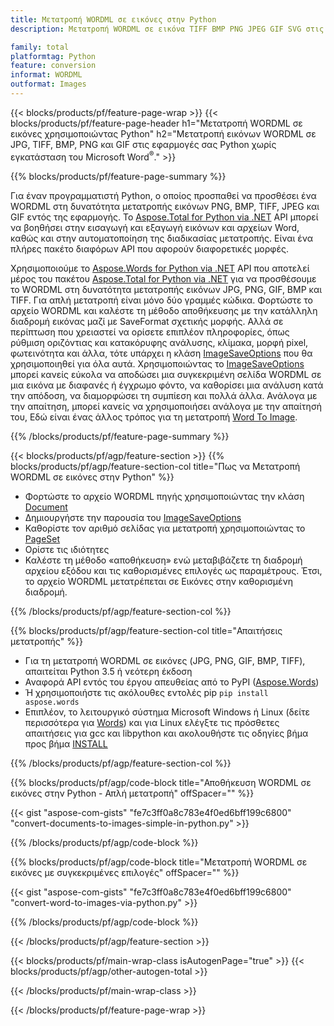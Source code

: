 ```yaml
---
title: Μετατροπή WORDML σε εικόνες στην Python
description: Μετατροπή WORDML σε εικόνα TIFF BMP PNG JPEG GIF SVG στις εφαρμογές σας Python χωρίς τη χρήση του Microsoft Word 

family: total
platformtag: Python
feature: conversion
informat: WORDML
outformat: Images
---
```

{{< blocks/products/pf/feature-page-wrap >}}
{{< blocks/products/pf/feature-page-header h1="Μετατροπή WORDML σε εικόνες χρησιμοποιώντας Python" h2="Μετατροπή εικόνων WORDML σε JPG, TIFF, BMP, PNG και GIF στις εφαρμογές σας Python χωρίς εγκατάσταση του Microsoft Word<sup>&reg;</sup>." >}}

{{% blocks/products/pf/feature-page-summary %}}

Για έναν προγραμματιστή Python, ο οποίος προσπαθεί να προσθέσει ένα WORDML στη δυνατότητα μετατροπής εικόνων PNG, BMP, TIFF, JPEG και GIF εντός της εφαρμογής. Το [Aspose.Total for Python via .NET](https://products.aspose.com/total/python-net/) API μπορεί να βοηθήσει στην εισαγωγή και εξαγωγή εικόνων και αρχείων Word, καθώς και στην αυτοματοποίηση της διαδικασίας μετατροπής. Είναι ένα πλήρες πακέτο διαφόρων API που αφορούν διαφορετικές μορφές. 

Χρησιμοποιούμε το [Aspose.Words for Python via .NET](https://products.aspose.com/words/python-net/) API που αποτελεί μέρος του πακέτου [Aspose.Total for Python via .NET](https://products.aspose.com/total/python-net/) για να προσθέσουμε το WORDML στη δυνατότητα μετατροπής εικόνων JPG, PNG, GIF, BMP και TIFF. Για απλή μετατροπή είναι μόνο δύο γραμμές κώδικα. Φορτώστε το αρχείο WORDML και καλέστε τη μέθοδο αποθήκευσης με την κατάλληλη διαδρομή εικόνας μαζί με SaveFormat σχετικής μορφής. Αλλά σε περίπτωση που χρειαστεί να ορίσετε επιπλέον πληροφορίες, όπως ρύθμιση οριζόντιας και κατακόρυφης ανάλυσης, κλίμακα, μορφή pixel, φωτεινότητα και άλλα, τότε υπάρχει η κλάση [ImageSaveOptions](https://reference.aspose.com/words/python-net/aspose.words.saving/imagesaveoptions/) που θα χρησιμοποιηθεί για όλα αυτά. Χρησιμοποιώντας το [ImageSaveOptions](https://reference.aspose.com/words/python-net/aspose.words.saving/imagesaveoptions/) μπορεί κανείς εύκολα να αποδώσει μια συγκεκριμένη σελίδα WORDML σε μια εικόνα με διαφανές ή έγχρωμο φόντο, να καθορίσει μια ανάλυση κατά την απόδοση, να διαμορφώσει τη συμπίεση και πολλά άλλα. Ανάλογα με την απαίτηση, μπορεί κανείς να χρησιμοποιήσει ανάλογα με την απαίτησή του, Εδώ είναι ένας άλλος τρόπος για τη μετατροπή [Word To Image](https://products.aspose.com/words/python-net/conversion/word-to-image/).

{{% /blocks/products/pf/feature-page-summary %}}

{{< blocks/products/pf/agp/feature-section >}}
{{% blocks/products/pf/agp/feature-section-col title="Πως να Μετατροπή WORDML σε εικόνες στην Python" %}}
- Φορτώστε το αρχείο WORDML πηγής χρησιμοποιώντας την κλάση [Document](https://reference.aspose.com/words/python-net/aspose.words/document/)
- Δημιουργήστε την παρουσία του [ImageSaveOptions](https://reference.aspose.com/words/python-net/aspose.words.saving/imagesaveoptions/)
- Καθορίστε τον αριθμό σελίδας για μετατροπή χρησιμοποιώντας το [PageSet](https://reference.aspose.com/words/python-net/aspose.words.saving/pageset/)
- Ορίστε τις ιδιότητες
- Καλέστε τη μέθοδο «αποθήκευση» ενώ μεταβιβάζετε τη διαδρομή αρχείου εξόδου και τις καθορισμένες επιλογές ως παραμέτρους. Έτσι, το αρχείο WORDML μετατρέπεται σε Εικόνες στην καθορισμένη διαδρομή.

{{% /blocks/products/pf/agp/feature-section-col %}}

{{% blocks/products/pf/agp/feature-section-col title="Απαιτήσεις μετατροπής" %}}

- Για τη μετατροπή WORDML σε εικόνες (JPG, PNG, GIF, BMP, TIFF), απαιτείται Python 3.5 ή νεότερη έκδοση
- Αναφορά API εντός του έργου απευθείας από το PyPI ([Aspose.Words](https://pypi.org/project/aspose-words/))
- Ή χρησιμοποιήστε τις ακόλουθες εντολές pip ```pip install aspose.words```
- Επιπλέον, το λειτουργικό σύστημα Microsoft Windows ή Linux (δείτε περισσότερα για [Words](https://docs.aspose.com/words/python-net/system-requirements/)) και για Linux ελέγξτε τις πρόσθετες απαιτήσεις για gcc και libpython και ακολουθήστε τις οδηγίες βήμα προς βήμα [INSTALL](https://docs.aspose.com/words/python-net/installation/)
 

{{% /blocks/products/pf/agp/feature-section-col %}}

{{% blocks/products/pf/agp/code-block title="Αποθήκευση WORDML σε εικόνες στην Python - Απλή μετατροπή" offSpacer="" %}}

{{< gist "aspose-com-gists" "fe7c3ff0a8c783e4f0ed6bff199c6800" "convert-documents-to-images-simple-in-python.py" >}}

{{% /blocks/products/pf/agp/code-block %}}

{{% blocks/products/pf/agp/code-block title="Μετατροπή WORDML σε εικόνες με συγκεκριμένες επιλογές" offSpacer="" %}}

{{< gist "aspose-com-gists" "fe7c3ff0a8c783e4f0ed6bff199c6800" "convert-word-to-images-via-python.py" >}}

{{% /blocks/products/pf/agp/code-block %}}

{{< /blocks/products/pf/agp/feature-section >}}

{{< blocks/products/pf/main-wrap-class isAutogenPage="true" >}}
{{< blocks/products/pf/agp/other-autogen-total >}}

{{< /blocks/products/pf/main-wrap-class >}}

{{< /blocks/products/pf/feature-page-wrap >}}